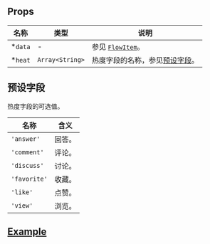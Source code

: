 ## Props

| 名称		| 类型				| 说明										|
| ---		| ---				| ---										|
| *`data`	| -					| 参见 [`FlowItem`](../flow-item)。			|
| *`heat`	| `Array<String>`	| 热度字段的名称，参见[预设字段](#预设字段)。	|

## 预设字段

热度字段的可选值。

| 名称			| 含义		|
| ---			| ---		|
| `'answer'`	|	回答。	|
| `'comment'`	|	评论。	|
| `'discuss'`	|	讨论。	|
| `'favorite'`	|	收藏。	|
| `'like'`		|	点赞。	|
| `'view'`		|	浏览。	|

## [Example](http://localhost/demo/heat)